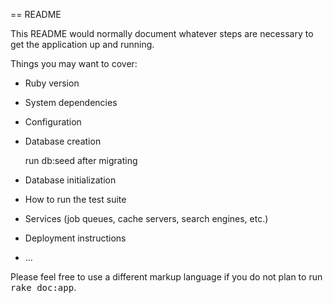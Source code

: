== README

This README would normally document whatever steps are necessary to get the
application up and running.

Things you may want to cover:

* Ruby version

* System dependencies

* Configuration

* Database creation

	run db:seed after migrating

* Database initialization

* How to run the test suite

* Services (job queues, cache servers, search engines, etc.)

* Deployment instructions

* ...


Please feel free to use a different markup language if you do not plan to run
<tt>rake doc:app</tt>.
